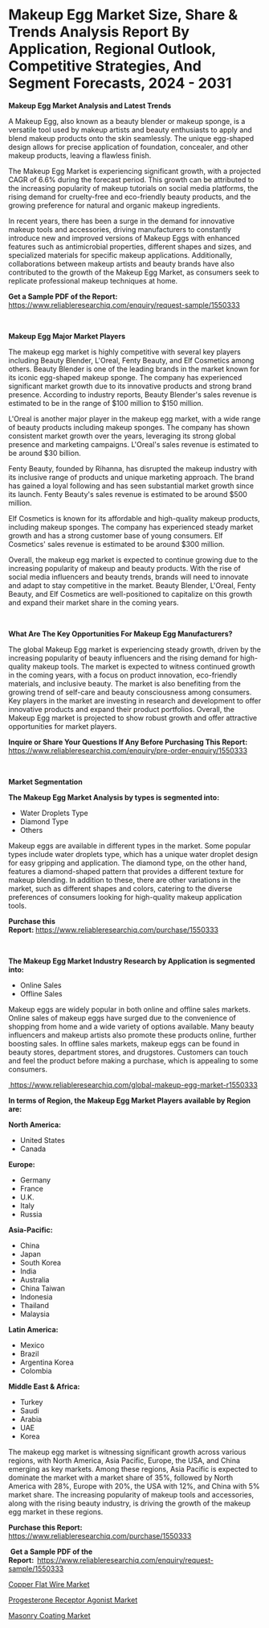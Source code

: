 <p><h1>Makeup Egg Market Size, Share & Trends Analysis Report By Application, Regional Outlook, Competitive Strategies, And Segment Forecasts, 2024 - 2031</h1></p><p><strong>Makeup Egg Market Analysis and Latest Trends</strong></p>
<p><p>A Makeup Egg, also known as a beauty blender or makeup sponge, is a versatile tool used by makeup artists and beauty enthusiasts to apply and blend makeup products onto the skin seamlessly. The unique egg-shaped design allows for precise application of foundation, concealer, and other makeup products, leaving a flawless finish.</p><p>The Makeup Egg Market is experiencing significant growth, with a projected CAGR of 6.6% during the forecast period. This growth can be attributed to the increasing popularity of makeup tutorials on social media platforms, the rising demand for cruelty-free and eco-friendly beauty products, and the growing preference for natural and organic makeup ingredients.</p><p>In recent years, there has been a surge in the demand for innovative makeup tools and accessories, driving manufacturers to constantly introduce new and improved versions of Makeup Eggs with enhanced features such as antimicrobial properties, different shapes and sizes, and specialized materials for specific makeup applications. Additionally, collaborations between makeup artists and beauty brands have also contributed to the growth of the Makeup Egg Market, as consumers seek to replicate professional makeup techniques at home.</p></p>
<p><strong>Get a Sample PDF of the Report:&nbsp;</strong> <a href="https://www.reliableresearchiq.com/enquiry/request-sample/1550333">https://www.reliableresearchiq.com/enquiry/request-sample/1550333</a></p>
<p>&nbsp;</p>
<p><strong>Makeup Egg Major Market Players</strong></p>
<p><p>The makeup egg market is highly competitive with several key players including Beauty Blender, L'Oreal, Fenty Beauty, and Elf Cosmetics among others. Beauty Blender is one of the leading brands in the market known for its iconic egg-shaped makeup sponge. The company has experienced significant market growth due to its innovative products and strong brand presence. According to industry reports, Beauty Blender's sales revenue is estimated to be in the range of $100 million to $150 million.</p><p>L'Oreal is another major player in the makeup egg market, with a wide range of beauty products including makeup sponges. The company has shown consistent market growth over the years, leveraging its strong global presence and marketing campaigns. L'Oreal's sales revenue is estimated to be around $30 billion.</p><p>Fenty Beauty, founded by Rihanna, has disrupted the makeup industry with its inclusive range of products and unique marketing approach. The brand has gained a loyal following and has seen substantial market growth since its launch. Fenty Beauty's sales revenue is estimated to be around $500 million.</p><p>Elf Cosmetics is known for its affordable and high-quality makeup products, including makeup sponges. The company has experienced steady market growth and has a strong customer base of young consumers. Elf Cosmetics' sales revenue is estimated to be around $300 million.</p><p>Overall, the makeup egg market is expected to continue growing due to the increasing popularity of makeup and beauty products. With the rise of social media influencers and beauty trends, brands will need to innovate and adapt to stay competitive in the market. Beauty Blender, L'Oreal, Fenty Beauty, and Elf Cosmetics are well-positioned to capitalize on this growth and expand their market share in the coming years.</p></p>
<p>&nbsp;</p>
<p><strong>What Are The Key Opportunities For Makeup Egg Manufacturers?</strong></p>
<p><p>The global Makeup Egg market is experiencing steady growth, driven by the increasing popularity of beauty influencers and the rising demand for high-quality makeup tools. The market is expected to witness continued growth in the coming years, with a focus on product innovation, eco-friendly materials, and inclusive beauty. The market is also benefiting from the growing trend of self-care and beauty consciousness among consumers. Key players in the market are investing in research and development to offer innovative products and expand their product portfolios. Overall, the Makeup Egg market is projected to show robust growth and offer attractive opportunities for market players.</p></p>
<p><strong>Inquire or Share Your Questions If Any Before Purchasing This Report:</strong> <a href="https://www.reliableresearchiq.com/enquiry/pre-order-enquiry/1550333">https://www.reliableresearchiq.com/enquiry/pre-order-enquiry/1550333</a></p>
<p>&nbsp;</p>
<p><strong>Market Segmentation</strong></p>
<p><strong>The Makeup Egg Market Analysis by types is segmented into:</strong></p>
<p><ul><li>Water Droplets Type</li><li>Diamond Type</li><li>Others</li></ul></p>
<p><p>Makeup eggs are available in different types in the market. Some popular types include water droplets type, which has a unique water droplet design for easy gripping and application. The diamond type, on the other hand, features a diamond-shaped pattern that provides a different texture for makeup blending. In addition to these, there are other variations in the market, such as different shapes and colors, catering to the diverse preferences of consumers looking for high-quality makeup application tools.</p></p>
<p><strong>Purchase this Report:&nbsp;</strong><a href="https://www.reliableresearchiq.com/purchase/1550333">https://www.reliableresearchiq.com/purchase/1550333</a></p>
<p>&nbsp;</p>
<p><strong>The Makeup Egg Market Industry Research by Application is segmented into:</strong></p>
<p><ul><li>Online Sales</li><li>Offline Sales</li></ul></p>
<p><p>Makeup eggs are widely popular in both online and offline sales markets. Online sales of makeup eggs have surged due to the convenience of shopping from home and a wide variety of options available. Many beauty influencers and makeup artists also promote these products online, further boosting sales. In offline sales markets, makeup eggs can be found in beauty stores, department stores, and drugstores. Customers can touch and feel the product before making a purchase, which is appealing to some consumers.</p></p>
<p><a href="https://www.reliableresearchiq.com/global-makeup-egg-market-r1550333">&nbsp;https://www.reliableresearchiq.com/global-makeup-egg-market-r1550333</a></p>
<p><strong>In terms of Region, the Makeup Egg Market Players available by Region are:</strong></p>
<p>
    <p> <strong> North America: </strong>
        <ul>
            <li>United States</li>
            <li>Canada</li>
        </ul>
        </p> 
    <p> <strong> Europe: </strong>
        <ul>
            <li>Germany</li>
            <li>France</li>
            <li>U.K.</li>
            <li>Italy</li>
            <li>Russia</li>
        </ul>
        </p> 
    <p> <strong> Asia-Pacific: </strong>
        <ul>
            <li>China</li>
            <li>Japan</li>
            <li>South Korea</li>
            <li>India</li>
            <li>Australia</li>
            <li>China Taiwan</li>
            <li>Indonesia</li>
            <li>Thailand</li>
            <li>Malaysia</li>
        </ul>
        </p> 
    <p> <strong> Latin America: </strong>
        <ul>
            <li>Mexico</li>
            <li>Brazil</li>
            <li>Argentina Korea</li>
            <li>Colombia</li>
        </ul>
        </p> 
    <p> <strong> Middle East & Africa: </strong>
        <ul>
            <li>Turkey</li>
            <li>Saudi</li>
            <li>Arabia</li>
            <li>UAE</li>
            <li>Korea</li>
        </ul>
    </p>
    </p>
<p><p>The makeup egg market is witnessing significant growth across various regions, with North America, Asia Pacific, Europe, the USA, and China emerging as key markets. Among these regions, Asia Pacific is expected to dominate the market with a market share of 35%, followed by North America with 28%, Europe with 20%, the USA with 12%, and China with 5% market share. The increasing popularity of makeup tools and accessories, along with the rising beauty industry, is driving the growth of the makeup egg market in these regions.</p></p>
<p><strong>Purchase this Report: </strong><a href="https://www.reliableresearchiq.com/purchase/1550333">https://www.reliableresearchiq.com/purchase/1550333</a></p>
<p>&nbsp;<strong>Get a Sample PDF of the Report:&nbsp;&nbsp;</strong><a href="https://www.reliableresearchiq.com/enquiry/request-sample/1550333">https://www.reliableresearchiq.com/enquiry/request-sample/1550333</a></p>
<p><strong></strong></p>
<p><p><a href="https://medium.com/@fredyyunianto_89084/global-copper-flat-wire-market-opportunities-and-forecast-for-period-from-2024-to-2031-8aca9d291cc6">Copper Flat Wire Market</a></p><p><a href="https://issuu.com/reportprime-2/docs/progesterone-receptor-agonist-market-size-2030.ppt">Progesterone Receptor Agonist Market</a></p><p><a href="https://medium.com/@teguhbavarian07_99894/masonry-coating-market-share-market-analysis-growth-trends-forecasts-for-period-from-2024-3b040846840f">Masonry Coating Market</a></p></p>